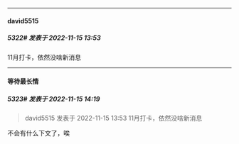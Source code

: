 

*****

####  david5515  
##### 5322#       发表于 2022-11-15 13:53

11月打卡，依然没啥新消息



*****

####  等待最长情  
##### 5323#       发表于 2022-11-15 14:19

<blockquote>david5515 发表于 2022-11-15 13:53
11月打卡，依然没啥新消息</blockquote>
不会有什么下文了，唉

